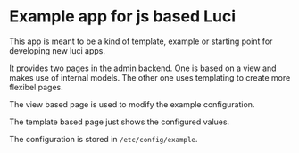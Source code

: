 # Example app for js based Luci

This app is meant to be a kind of template, example or starting point for developing new luci apps.

It provides two pages in the admin backend. One is based on a view and makes use of internal models. The other one uses templating to create more flexibel pages.

The view based page is used to modify the example configuration.

The template based page just shows the configured values.

The configuration is stored in `/etc/config/example`.
